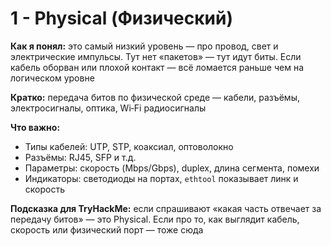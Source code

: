 
# 1 - Physical (Физический)

**Как я понял:** это самый низкий уровень — про провод, свет и электрические импульсы. Тут нет «пакетов» — тут идут биты. Если кабель оборван или плохой контакт — всё ломается раньше чем на логическом уровне

**Кратко:** передача битов по физической среде — кабели, разъёмы, электросигналы, оптика, Wi‑Fi радиосигналы

**Что важно:**
- Типы кабелей: UTP, STP, коаксиал, оптоволокно
- Разъёмы: RJ45, SFP и т.д.
- Параметры: скорость (Mbps/Gbps), duplex, длина сегмента, помехи
- Индикаторы: светодиоды на портах, `ethtool` показывает линк и скорость

**Подсказка для TryHackMe:** если спрашивают «какая часть отвечает за передачу битов» — это Physical. Если про то, как выглядит кабель, скорость или физический порт — тоже сюда
